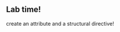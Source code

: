 <!-- .slide: data-background="url('resources/lab2.jpg')" --> <!-- .slide: class="lab" -->
## Lab time!
create an attribute and a structural directive!